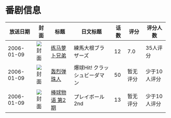 # 番剧信息

|放送日期|封面|标题|日文标题|话数|评分|评分人数|
|---|---|---|---|---|---|---|
|2006-01-09|![封面](https://lain.bgm.tv/pic/cover/c/13/71/28024_IF3O1.jpg)|[练马萝卜兄弟](https://bangumi.tv/subject/28024)|練馬大根ブラザーズ|12|7.0|35人评分|
|2006-01-09|![封面](https://lain.bgm.tv/pic/cover/c/d3/61/35985_Z36v7.jpg)|[轰烈弹珠人](https://bangumi.tv/subject/35985)|爆球Hit! クラッシュビーダマン|50|暂无评分|少于10人评分|
|2006-01-09|![封面](https://lain.bgm.tv/pic/cover/c/a9/02/113902_r7nW9.jpg)|[棒球物语 第2期](https://bangumi.tv/subject/113902)|プレイボール 2nd|13|暂无评分|少于10人评分|

